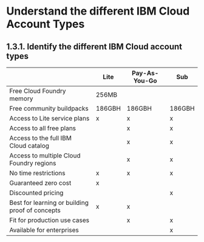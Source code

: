 # Understand the different IBM Cloud Account Types


## 1.3.1. Identify the different IBM Cloud account types

| |Lite|Pay-As-You-Go|Sub|
|-------------|---------|---------|----------|
|Free Cloud Foundry memory|256MB||||||
|Free community buildpacks|186GBH|186GBH|186GBH|186GBH|||
|Access to Lite service plans|x|x|x|
|Access to all free plans||x|x|
|Access to the full IBM Cloud catalog| |x|x|
|Access to multiple Cloud Foundry regions| |x|x|
|No time restrictions|x|x|x|
|Guaranteed zero cost|x| ||
|Discounted pricing|||x|
|Best for learning or building proof of concepts|x|x||
|Fit for production use cases||x|x|
|Available for enterprises|||x|

